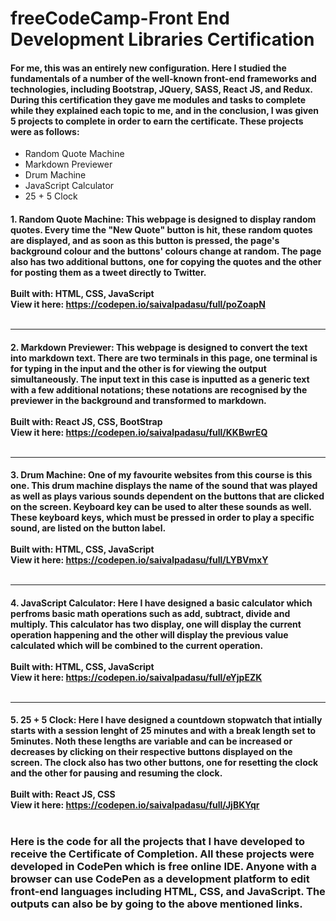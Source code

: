 # freeCodeCamp-Front End Development Libraries Certification

#### For me, this was an entirely new configuration. Here I studied the fundamentals of a number of the well-known front-end frameworks and technologies, including Bootstrap, JQuery, SASS, React JS, and Redux. During this certification they gave me modules and tasks to complete while they explained each topic to me, and in the conclusion, I was given 5 projects to complete in order to earn the certificate. These projects were as follows:
  - Random Quote Machine
  - Markdown Previewer
  - Drum Machine
  - JavaScript Calculator
  - 25 + 5 Clock

#### 1. Random Quote Machine: This webpage is designed to display random quotes. Every time the "New Quote" button is hit, these random quotes are displayed, and as soon as this button is pressed, the page's background colour and the buttons' colours change at random. The page also has two additional buttons, one for copying the quotes and the other for posting them as a tweet directly to Twitter.<br><br>Built with: HTML, CSS, JavaScript<br>View it here: https://codepen.io/saivalpadasu/full/poZoapN <br><br><hr>
#### 2. Markdown Previewer: This webpage is designed to convert the text into markdown text. There are two terminals in this page, one terminal is for typing in the input and the other is for viewing the output simultaneously. The input text in this case is inputted as a generic text with a few additional notations; these notations are recognised by the previewer in the background and transformed to markdown.<br><br>Built with: React JS, CSS, BootStrap<br>View it here: https://codepen.io/saivalpadasu/full/KKBwrEQ <br><br><hr>
#### 3. Drum Machine: One of my favourite websites from this course is this one. This drum machine displays the name of the sound that was played as well as plays various sounds dependent on the buttons that are clicked on the screen. Keyboard key can be used to alter these sounds as well. These keyboard keys, which must be pressed in order to play a specific sound, are listed on the button label. <br><br>Built with: HTML, CSS, JavaScript<br>View it here: https://codepen.io/saivalpadasu/full/LYBVmxY <br><br><hr>
#### 4. JavaScript Calculator: Here I have designed a basic calculator which perfroms basic math operations such as add, subtract, divide and multiply. This calculator has two display, one will display the current operation happening and the other will display the previous value calculated which will be combined to the current operation. <br><br>Built with: HTML, CSS, JavaScript<br>View it here: https://codepen.io/saivalpadasu/full/eYjpEZK <br><br><hr>
#### 5. 25 + 5 Clock: Here I have designed a countdown stopwatch that intially starts with a session lenght of 25 minutes and with a break length set to 5minutes. Noth these lengths are variable and can be increased or decreases by clicking on their respective buttons displayed on the screen. The clock also has two other buttons, one for resetting the clock and the other for pausing and resuming the clock. <br><br>Built with: React JS, CSS<br>View it here: https://codepen.io/saivalpadasu/full/JjBKYqr <br><br>

### Here is the code for all the projects that I have developed to receive the Certificate of Completion. All these projects were developed in CodePen which is free online IDE. Anyone with a browser can use CodePen as a development platform to edit front-end languages including HTML, CSS, and JavaScript. The outputs can also be by going to the above mentioned links.
